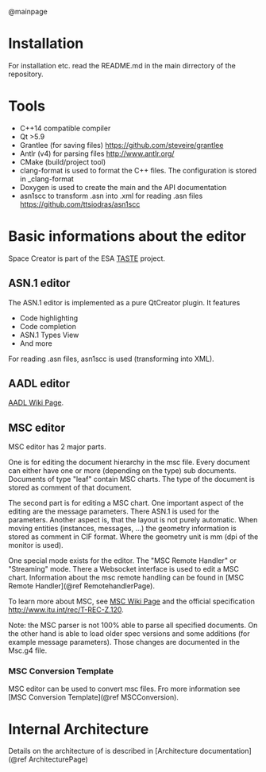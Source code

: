 @mainpage

# Installation

For installation etc. read the README.md in the main dirrectory of the repository.


# Tools

* C++14 compatible compiler
* Qt >5.9
* Grantlee (for saving files) https://github.com/steveire/grantlee
* Antlr (v4) for parsing files http://www.antlr.org/
* CMake (build/project tool)
* clang-format is used to format the C++ files. The configuration is stored in _clang-format
* Doxygen is used to create the main and the API documentation
* asn1scc to transform .asn into .xml for reading .asn files https://github.com/ttsiodras/asn1scc


# Basic informations about the editor

Space Creator is part of the ESA [TASTE](https://taste.tools/) project.


## ASN.1 editor

The ASN.1 editor is implemented as a pure QtCreator plugin. It features

* Code highlighting
* Code completion
* ASN.1 Types View
* And more

For reading .asn files, asn1scc is used (transforming into XML).

## AADL editor

[AADL Wiki Page](https://en.wikipedia.org/wiki/Architecture_Analysis_%26_Design_Language).

## MSC editor

MSC editor has 2 major parts.

One is for editing the document hierarchy in the msc file. Every document can either have one or more (depending on the type) sub documents. Documents of type "leaf" contain MSC charts.
The type of the document is stored as comment of that document.

The second part is for editing a MSC chart. One important aspect of the editing are the message parameters. There ASN.1 is used for the parameters.
Another aspect is, that the layout is not purely automatic. When moving entities (instances, messages, ...) the geometry information is stored as comment in CIF format. Where the geometry unit is mm (dpi of the monitor is used).

One special mode exists for the editor. The "MSC Remote Handler" or "Streaming" mode. There a Websocket interface is used to edit a MSC chart. Information about the msc remote handling can be found in [MSC Remote Handler](@ref RemotehandlerPage).

To learn more about MSC, see [MSC Wiki Page](https://en.wikipedia.org/wiki/Message_sequence_chart) and the official specification http://www.itu.int/rec/T-REC-Z.120.

Note: the MSC parser is not 100% able to parse all specified documents. On the other hand is able to load older spec versions and some additions (for example message parameters). Those changes are documented in the Msc.g4 file.


### MSC Conversion Template

MSC editor can be used to convert msc files. Fro more information see [MSC Conversion Template](@ref MSCConversion).

# Internal Architecture

Details on the architecture of is described in [Architecture documentation](@ref ArchitecturePage)
